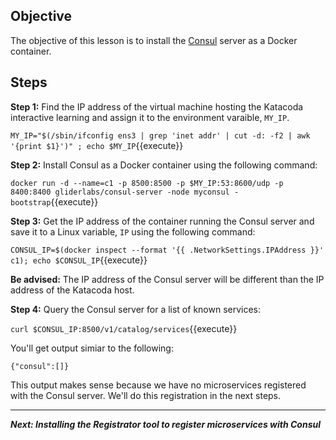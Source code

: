 ## Objective
The objective of this lesson is to install the [Consul](https://www.consul.io/) server as a Docker container.

## Steps

**Step 1:** Find the IP address of the virtual machine hosting the Katacoda interactive learning and assign it to the environment varaible, `MY_IP`.

`MY_IP="$(/sbin/ifconfig ens3 | grep 'inet addr' | cut -d: -f2 | awk '{print $1}')" ; echo $MY_IP`{{execute}}



**Step 2:** Install Consul as a Docker container using the following command:

`docker run -d --name=c1 -p 8500:8500 -p $MY_IP:53:8600/udp -p 8400:8400 gliderlabs/consul-server -node myconsul -bootstrap`{{execute}}


**Step 3:** Get the IP address of the container running the Consul server and save it to a Linux variable, `IP` using the following command:

`CONSUL_IP=$(docker inspect --format '{{ .NetworkSettings.IPAddress }}' c1); echo $CONSUL_IP`{{execute}}

**Be advised:** The IP address of the Consul server will be different than the IP address of the Katacoda host.

**Step 4:** Query the Consul server for a list of known services:

`curl $CONSUL_IP:8500/v1/catalog/services`{{execute}}

You'll get output simiar to the following:

`{"consul":[]}`

This output makes sense because we have no microservices registered with the Consul server. We'll do this registration in the next steps.

----
***Next: Installing the Registrator tool to register microservices with Consul***